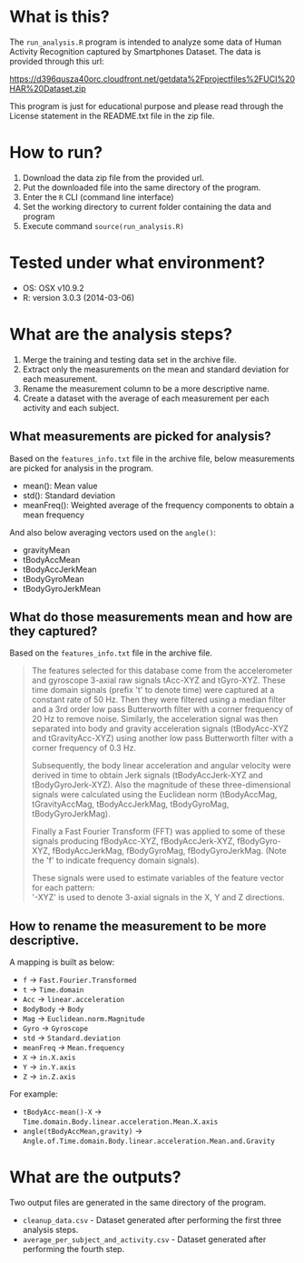 # What is this?

The `run_analysis.R` program is intended to analyze some data of Human Activity Recognition captured by Smartphones Dataset.  The data is provided through this url:

https://d396qusza40orc.cloudfront.net/getdata%2Fprojectfiles%2FUCI%20HAR%20Dataset.zip

This program is just for educational purpose and please read through the License statement in the README.txt file in the zip file.


# How to run?
1. Download the data zip file from the provided url.
2. Put the downloaded file into the same directory of the program.
3. Enter the `R` CLI (command line interface)
4. Set the working directory to current folder containing the data and program
5. Execute command `source(run_analysis.R)`


# Tested under what environment?
* OS: OSX v10.9.2
* R: version 3.0.3 (2014-03-06)


# What are the analysis steps?

1. Merge the training and testing data set in the archive file.
2. Extract only the measurements on the mean and standard deviation for each measurement.
3. Rename the measurement column to be a more descriptive name.
4. Create a dataset with the average of each measurement per each activity and each subject.

## What measurements are picked for analysis?

Based on the `features_info.txt` file in the archive file, below measurements are picked for analysis in the program.

* mean(): Mean value
* std(): Standard deviation
* meanFreq(): Weighted average of the frequency components to obtain a mean frequency

And also below averaging vectors used on the `angle()`:

* gravityMean
* tBodyAccMean
* tBodyAccJerkMean
* tBodyGyroMean
* tBodyGyroJerkMean

## What do those measurements mean and how are they captured?

Based on the `features_info.txt` file in the archive file.
>The features selected for this database come from the accelerometer and gyroscope 3-axial raw signals tAcc-XYZ and tGyro-XYZ. These time domain signals (prefix 't' to denote time) were captured at a constant rate of 50 Hz. Then they were filtered using a median filter and a 3rd order low pass Butterworth filter with a corner frequency of 20 Hz to remove noise. Similarly, the acceleration signal was then separated into body and gravity acceleration signals (tBodyAcc-XYZ and tGravityAcc-XYZ) using another low pass Butterworth filter with a corner frequency of 0.3 Hz.
>
>Subsequently, the body linear acceleration and angular velocity were derived in time to obtain Jerk signals (tBodyAccJerk-XYZ and tBodyGyroJerk-XYZ). Also the magnitude of these three-dimensional signals were calculated using the Euclidean norm (tBodyAccMag, tGravityAccMag, tBodyAccJerkMag, tBodyGyroMag, tBodyGyroJerkMag).
>
>Finally a Fast Fourier Transform (FFT) was applied to some of these signals producing fBodyAcc-XYZ, fBodyAccJerk-XYZ, fBodyGyro-XYZ, fBodyAccJerkMag, fBodyGyroMag, fBodyGyroJerkMag. (Note the 'f' to indicate frequency domain signals).
>
>These signals were used to estimate variables of the feature vector for each pattern:  
>'-XYZ' is used to denote 3-axial signals in the X, Y and Z directions.

## How to rename the measurement to be more descriptive.

A mapping is built as below:
* `f` -> `Fast.Fourier.Transformed`
* `t` -> `Time.domain`
* `Acc` -> `linear.acceleration`
* `BodyBody` -> `Body`
* `Mag` -> `Euclidean.norm.Magnitude`
* `Gyro` -> `Gyroscope`
* `std` -> `Standard.deviation`
* `meanFreq` -> `Mean.frequency`
* `X` -> `in.X.axis`
* `Y` -> `in.Y.axis`
* `Z` -> `in.Z.axis`

For example:

* `tBodyAcc-mean()-X` -> `Time.domain.Body.linear.acceleration.Mean.X.axis`
* `angle(tBodyAccMean,gravity)` -> `Angle.of.Time.domain.Body.linear.acceleration.Mean.and.Gravity`

# What are the outputs?

Two output files are generated in the same directory of the program.

* `cleanup_data.csv` - Dataset generated after performing the first three analysis steps.
* `average_per_subject_and_activity.csv` - Dataset generated after performing the fourth step.
